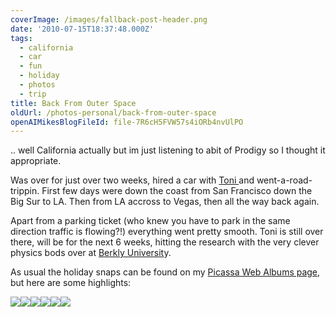 ```yaml
---
coverImage: /images/fallback-post-header.png
date: '2010-07-15T18:37:48.000Z'
tags:
  - california
  - car
  - fun
  - holiday
  - photos
  - trip
title: Back From Outer Space
oldUrl: /photos-personal/back-from-outer-space
openAIMikesBlogFileId: file-7R6cH5FVW57s4iORb4nvUlPO
---
```


.. well California actually but im just listening to abit of Prodigy so I thought it appropriate.

Was over for just over two weeks, hired a car with [Toni ](https://www.littlemisstoni.co.uk/)and went-a-road-trippin. First few days were down the coast from San Francisco down the Big Sur to LA. Then from LA accross to Vegas, then all the way back again.

<!-- more -->

Apart from a parking ticket (who knew you have to park in the same direction traffic is flowing?!) everything went pretty smooth. Toni is still over there, will be for the next 6 weeks, hitting the research with the very clever physics bods over at [Berkly Universit](https://berkeley.edu/)y.

As usual the holiday snaps can be found on my [Picassa Web Albums page](https://picasaweb.google.com/mike.cann/California10#), but here are some highlights:

[![](https://lh4.ggpht.com/_vZ6zE_QJfu0/TD5Baih_hZI/AAAAAAAAsDA/ws2r7mOaVEk/s288/IMG_1267.JPG)](https://picasaweb.google.com/lh/photo/9Nh5SL_52VnGUypvmONetQ?feat=embedwebsite)[![](https://lh4.ggpht.com/_vZ6zE_QJfu0/TD5B-WRYAiI/AAAAAAAAsD4/H-wxHU4-yoA/s288/IMG_1279.JPG)](https://picasaweb.google.com/lh/photo/n4to9ZBD2Itcmqgs4R6hxA?feat=embedwebsite)[![](https://lh6.ggpht.com/_vZ6zE_QJfu0/TD5FWoWxJXI/AAAAAAAAsJI/Xz5x8pE6QeI/s288/IMG_1329.JPG)](https://picasaweb.google.com/lh/photo/xG5c-8n5_LEHQh9dDU1Z9w?feat=embedwebsite)[![](https://lh5.ggpht.com/_vZ6zE_QJfu0/TD5IlO_Gz9I/AAAAAAAAsN0/tIWU1Q-09gQ/s288/IMG_1385.JPG)](https://picasaweb.google.com/lh/photo/ji6P1LWHeQ1N_WzszZQPbQ?feat=embedwebsite)[![](https://lh5.ggpht.com/_vZ6zE_QJfu0/TD5Jo00T1EI/AAAAAAAAsPk/VvgZk0aR_ro/s288/IMG_1410.JPG)](https://picasaweb.google.com/lh/photo/2b8IjHLA9WB1LaZ4e8WEFA?feat=embedwebsite)[![](https://lh3.ggpht.com/_vZ6zE_QJfu0/TD5pd1khHSI/AAAAAAAAsVE/7J-XfAaJM9I/s288/IMG_1467.JPG)](https://picasaweb.google.com/lh/photo/VLXkg_UN8nCP3__4rMyi9Q?feat=embedwebsite)
